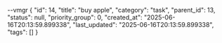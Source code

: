 --vmgr
{
  "id": 14,
  "title": "buy apple",
  "category": "task",
  "parent_id": 13,
  "status": null,
  "priority_group": 0,
  "created_at": "2025-06-16T20:13:59.899338",
  "last_updated": "2025-06-16T20:13:59.899338",
  "tags": []
}

